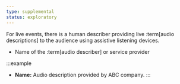 ```yaml
---
type: supplemental
status: exploratory
---
```


For live events, there is a human describer providing live :term[audio descriptions] to the audience using assistive listening devices.

* Name of the :term[audio describer] or service provider

:::example
* **Name:** Audio description provided by ABC company.
:::